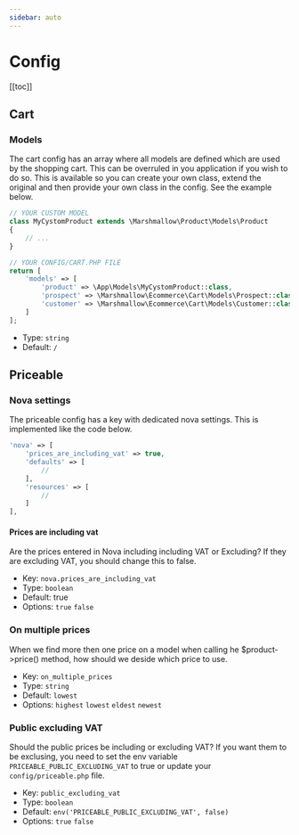 ```yaml
---
sidebar: auto
---
```


# Config

[[toc]]

## Cart

### Models
The cart config has an array where all models are defined which are used by the shopping cart. This can be overruled in you application if you wish to do so. This is available so you can create your own class, extend the original and then provide your own class in the config. See the example below.
```php
// YOUR CUSTOM MODEL
class MyCystomProduct extends \Marshmallow\Product\Models\Product
{
	// ...
}

// YOUR CONFIG/CART.PHP FILE
return [
	'models' => [
		'product' => \App\Models\MyCystomProduct::class,
		'prospect' => \Marshmallow\Ecommerce\Cart\Models\Prospect::class,
		'customer' => \Marshmallow\Ecommerce\Cart\Models\Customer::class,
	]
];
```


- Type: `string`
- Default: `/`

## Priceable

### Nova settings
The priceable config has a key with dedicated nova settings. This is implemented like the code below.
```php
'nova' => [
	'prices_are_including_vat' => true,
	'defaults' => [
		//
	],
	'resources' => [
		//
	]
],
```

#### Prices are including vat
Are the prices entered in Nova including including VAT or Excluding? If they are excluding VAT, you should change this to false.
- Key: `nova.prices_are_including_vat`
- Type: `boolean`
- Default: true
- Options: `true` `false`

### On multiple prices
When we find more then one price on a model when calling he $product->price() method, how should we deside which price to use.
- Key: `on_multiple_prices`
- Type: `string`
- Default: `lowest`
- Options: `highest` `lowest` `eldest` `newest`

### Public excluding VAT
Should the public prices be including or excluding VAT? If you want them to be exclusing, you need to set the env variable `PRICEABLE_PUBLIC_EXCLUDING_VAT` to true or update your `config/priceable.php` file.
- Key: `public_excluding_vat`
- Type: `boolean`
- Default: `env('PRICEABLE_PUBLIC_EXCLUDING_VAT', false)`
- Options: `true` `false`
